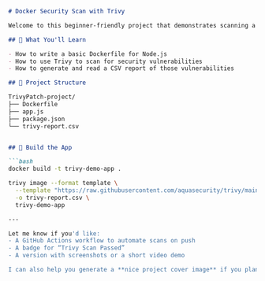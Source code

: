```markdown
# Docker Security Scan with Trivy

Welcome to this beginner-friendly project that demonstrates scanning a simple Node.js app using Trivy to detect vulnerabilities.

## 🧠 What You'll Learn

- How to write a basic Dockerfile for Node.js
- How to use Trivy to scan for security vulnerabilities
- How to generate and read a CSV report of those vulnerabilities

## 📂 Project Structure

TrivyPatch-project/
├── Dockerfile
├── app.js
├── package.json
└── trivy-report.csv


## 🐳 Build the App

```bash
docker build -t trivy-demo-app .

trivy image --format template \
  --template "https://raw.githubusercontent.com/aquasecurity/trivy/main/contrib/csv.tpl" \
  -o trivy-report.csv \
  trivy-demo-app

---

Let me know if you'd like:
- A GitHub Actions workflow to automate scans on push
- A badge for “Trivy Scan Passed”  
- A version with screenshots or a short video demo

I can also help you generate a **nice project cover image** if you plan to link this on LinkedIn or Medium.
